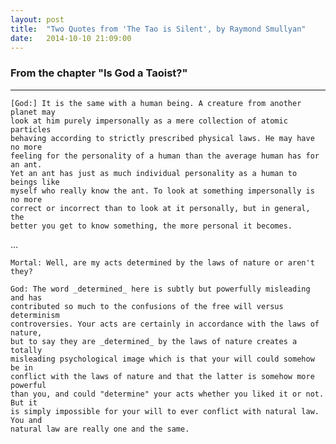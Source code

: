 ```yaml
---
layout: post
title:  "Two Quotes from 'The Tao is Silent', by Raymond Smullyan"
date:   2014-10-10 21:09:00
---
```


### From the chapter "Is God a Taoist?" ###
---

    [God:] It is the same with a human being. A creature from another planet may
    look at him purely impersonally as a mere collection of atomic particles
    behaving according to strictly prescribed physical laws. He may have no more
    feeling for the personality of a human than the average human has for an ant.
    Yet an ant has just as much individual personality as a human to beings like
    myself who really know the ant. To look at something impersonally is no more
    correct or incorrect than to look at it personally, but in general, the
    better you get to know something, the more personal it becomes.

...

    Mortal: Well, are my acts determined by the laws of nature or aren't they?
    
    God: The word _determined_ here is subtly but powerfully misleading and has
    contributed so much to the confusions of the free will versus determinism
    controversies. Your acts are certainly in accordance with the laws of nature,
    but to say they are _determined_ by the laws of nature creates a totally
    misleading psychological image which is that your will could somehow be in
    conflict with the laws of nature and that the latter is somehow more powerful
    than you, and could "determine" your acts whether you liked it or not. But it
    is simply impossible for your will to ever conflict with natural law. You and
    natural law are really one and the same.

